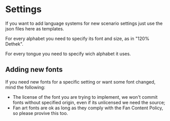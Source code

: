# Settings

If you want to add language systems for new scenario settings just use the json files here as templates.

For every alphabet you need to specify its font and size, as in "120% Dethek".

For every tongue you need to specify wich alphabet it uses.

## Adding new fonts

If you need new fonts for a specific setting or want some font changed, mind the following:

- The license of the font you are trying to implement, we won't commit fonts without specified origin, even if its unlicensed we need the source;
- Fan art fonts are ok as long as they comply with the Fan Content Policy, so please provive this too.